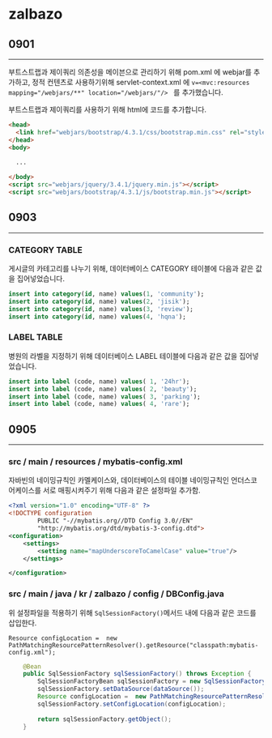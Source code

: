 # zalbazo

## 0901
---
부트스트랩과 제이쿼리 의존성을 메이븐으로 관리하기 위해 pom.xml 에 webjar를 추가하고, 
정적 컨텐츠로 사용하기위해 servlet-context.xml 에 `v=<mvc:resources mapping="/webjars/**" location="/webjars/"/> ` 를 추가했습니다.

부트스트랩과 제이쿼리를 사용하기 위해 html에 코드를 추가합니다.
````html
<head>
  <link href="webjars/bootstrap/4.3.1/css/bootstrap.min.css" rel="stylesheet">
</head>
<body>
  
  ...

</body>
<script src="webjars/jquery/3.4.1/jquery.min.js"></script>
<script src="webjars/bootstrap/4.3.1/js/bootstrap.min.js"></script>
````


## 0903
---
### CATEGORY TABLE
게시글의 카테고리를 나누기 위해,
데이터베이스 CATEGORY 테이블에 다음과 같은 값을 집어넣었습니다.

```SQL
insert into category(id, name) values(1, 'community');
insert into category(id, name) values(2, 'jisik');
insert into category(id, name) values(3, 'review');
insert into category(id, name) values(4, 'hqna');

```
### LABEL TABLE
병원의 라벨을 지정하기 위해
데이터베이스 LABEL 테이블에 다음과 같은 값을 집어넣었습니다.

```SQL
insert into label (code, name) values( 1, '24hr');
insert into label (code, name) values( 2, 'beauty');
insert into label (code, name) values( 3, 'parking');
insert into label (code, name) values( 4, 'rare');
```

## 0905
---
### src / main / resources / **mybatis-config.xml**
자바빈의 네이밍규칙인 카멜케이스와, 데이터베이스의 테이블 네이밍규칙인 언더스코어케이스를 서로 매핑시켜주기 위해 다음과 같은 설정파일 추가함.
```xml
<?xml version="1.0" encoding="UTF-8" ?>
<!DOCTYPE configuration
        PUBLIC "-//mybatis.org//DTD Config 3.0//EN"
        "http://mybatis.org/dtd/mybatis-3-config.dtd">
<configuration>
    <settings>
        <setting name="mapUnderscoreToCamelCase" value="true"/>
    </settings>

</configuration>
```

### src / main  / java / kr / zalbazo / config / **DBConfig.java**
위 설정파일을 적용하기 위해 `SqlSessionFactory()`메서드 내에 다음과 같은 코드를 삽입한다.


`Resource configLocation =  new PathMatchingResourcePatternResolver().getResource("classpath:mybatis-config.xml");`

```java
    @Bean
    public SqlSessionFactory sqlSessionFactory() throws Exception {
        SqlSessionFactoryBean sqlSessionFactory = new SqlSessionFactoryBean();
        sqlSessionFactory.setDataSource(dataSource());
        Resource configLocation =  new PathMatchingResourcePatternResolver().getResource("classpath:mybatis-config.xml");
        sqlSessionFactory.setConfigLocation(configLocation);
        
        return sqlSessionFactory.getObject();
    }
```
